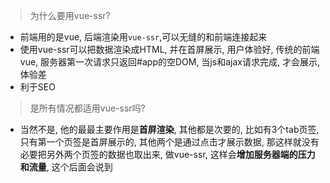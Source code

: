 > 为什么要用vue-ssr?

- 前端用的是vue, 后端渲染用`vue-ssr`,可以无缝的和前端连接起来
- 使用vue-ssr可以把数据渲染成HTML, 并在首屏展示, 用户体验好, 传统的前端vue, 服务器第一次请求只返回#app的空DOM, 当js和ajax请求完成, 才会展示, 体验差
- 利于SEO

> 是所有情况都适用vue-ssr吗?

- 当然不是, 他的最最主要作用是**首屏渲染**, 其他都是次要的, 比如有3个tab页签, 只有第一个页签是首屏展示的, 其他两个是通过点击才展示数据, 那这样就没有必要把另外两个页签的数据也取出来, 做vue-ssr, 这样会**增加服务器端的压力和流量**, 这个后面会说到
